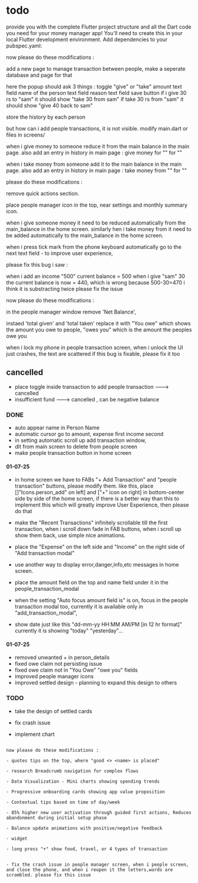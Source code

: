 # todo

provide you with the complete Flutter project structure and all the Dart code you need for your money manager app! You'll need to create this in your local Flutter development environment.
Add dependencies to your pubspec.yaml:


now please do these modifications :

add a new page to manage transaction between people, make a seperate database and page for that

here the popup should ask 3 things : toggle "give" or "take" amount text field name of the person text field reason text field save button
if i give 30 rs to "sam" it should show "take 30 from sam"
if take 30 rs from "sam" it should show "give 40 back to sam"

store the history by each person


but how can i add people transactions, it is not visible. modify main.dart or files in  screens/


when i give money to someone reduce it from the main balance in the main page. also add an entry in history in main page : give money for "<name>"  for "<reason>"

when i take money from someone add it to the main balance in the main page. also add an entry in history in main page : take money from "<name>"  for "<reason>"



please do these modifications :

remove quick actions section.

place people manager icon in the top, near  settings  and monthly summary icon.

when i give someone money it need to be reduced automatically from the main_balance in the home screen. similarly hen i take money from it need to be added automatically to the main_balance in the home screen.

when i press tick mark from the phone keyboard automatically go to the next text field - to improve user experience,


please fix this bug i saw :

when i add an income "500" current balance = 500
when i give "sam" 30 the current balance is now = 440, which is wrong because 500-30=470
i think it is substracting twice please fix the issue




now please do these modifications :

in the people manager window remove 'Net Balance',

instaed 'total given' and 'total taken' replace it with "You owe" which shows the amount you owe to people, "owes you" which is the amount the peoples owe you

when i lock my phone in people transaction screen, when i unlock the UI just crashes, the text are scattered if this bug is fixable, please fix it too

## cancelled

- place toggle inside transaction to add people transaction ---> cancelled
- insufficient fund ---> cancelled , can be negative balance

### DONE

- auto appear name in Person Name 
- automatic cursor go to amount, expense first income second
- in setting automatic scroll up add transaction window,
- dlt from main screen to delete from people screen
- make people transaction button in home screen

#### 01-07-25

- in home screen we have to FABs "+ Add Transaction" and "people transaction" buttons, please modify them.
like this, place []"Icons.person_add" on left] and ["+" icon on right] in bottom-center side by side of the home screen,
if there is a better way than this to implement this which will greatly improve User Experience, then please do that 

- make the "Recent Transactions" infinitely scrollable till the first transaction, when i scroll down fade in FAB buttons, when i scroll up show them back, use simple nice animations.

- place the "Expense" on the left side and  "Income" on the right side of "Add transaction modal"

- use another way to display error,danger,info,etc messages in home screen.
- place the amount field on the top and name field under it in the people_transaction_modal
- when the setting "Auto focus amount field is" is on, focus in the people transaction modal too, currently it is available only in "add_transaction_modal",

- show date just like this "dd-mm-yy HH:MM AM/PM [in 12 hr format]" currently it is showing "today" "yesterday"...

#### 01-07-25

- removed unwanted + in person_details
- fixed owe claim not persisting issue
- fixed owe claim not in "You Owe" "owe you" fields
- improved people manager icons 
- improved settled design - planning to expand this design to others



### TODO

- take the design of settled cards

- fix crash issue
- implement chart









```

now please do these modifications : 

- quotes tips on the top, where "good <> <name> is placed"

- research Breadcrumb navigation for complex flows

- Data Visualization - Mini charts showing spending trends

- Progressive onboarding cards showing app value proposition

- Contextual tips based on time of day/week

- 85% higher new user activation through guided first actions, Reduces abandonment during initial setup phase

- Balance update animations with positive/negative feedback

- widget

- long press "+" show food, travel, or 4 types of transaction


- fix the crash issue in people manager screen, when i people screen, and close the phone, and when i reopen it the letters,words are scrambled. please fix this issue


```